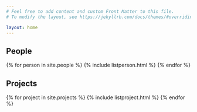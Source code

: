 ```yaml
---
# Feel free to add content and custom Front Matter to this file.
# To modify the layout, see https://jekyllrb.com/docs/themes/#overriding-theme-defaults

layout: home
---
```



## People

{% for person in site.people %}
{% include listperson.html %}
{% endfor %}

## Projects

{% for project in site.projects %}
{% include listproject.html %}
{% endfor %}

